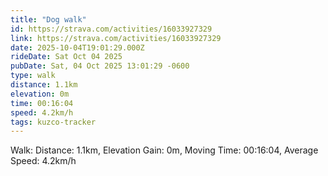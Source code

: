 ```yaml
---
title: "Dog walk"
id: https://strava.com/activities/16033927329
link: https://strava.com/activities/16033927329
date: 2025-10-04T19:01:29.000Z
rideDate: Sat Oct 04 2025
pubDate: Sat, 04 Oct 2025 13:01:29 -0600
type: walk
distance: 1.1km
elevation: 0m
time: 00:16:04
speed: 4.2km/h
tags: kuzco-tracker
---
```

Walk: Distance: 1.1km, Elevation Gain: 0m, Moving Time: 00:16:04, Average Speed: 4.2km/h